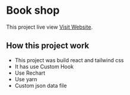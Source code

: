 # Book shop

This project live view [Visit Website](https://elaborate-youtiao-acd8bf.netlify.app).

## How this project work

- This project was build react and tailwind css
- It has use Custom Hook
- Use Rechart
- Use yarn
- Custom json data file
